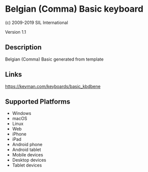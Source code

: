 Belgian (Comma) Basic keyboard
==============

(c) 2009-2019 SIL International

Version 1.1

Description
-----------

Belgian (Comma) Basic generated from template

Links
-----
https://keyman.com/keyboards/basic_kbdbene

Supported Platforms
-------------------
 * Windows
 * macOS
 * Linux
 * Web
 * iPhone
 * iPad
 * Android phone
 * Android tablet
 * Mobile devices
 * Desktop devices
 * Tablet devices

